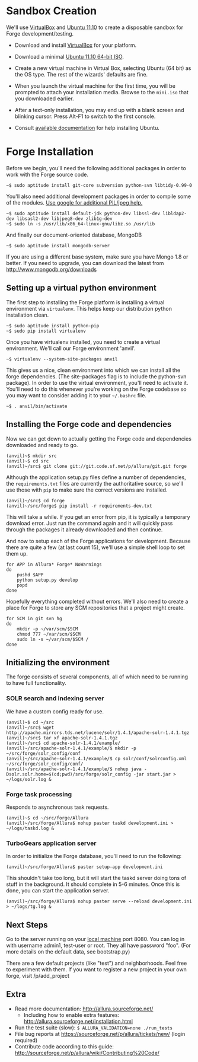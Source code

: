 # Sandbox Creation

We'll use [VirtualBox](http://www.virtualbox.org) and [Ubuntu 11.10](http://ubuntu.com) to create a disposable sandbox for Forge development/testing.

* Download and install [VirtualBox](http://www.virtualbox.org/wiki/Downloads) for your platform.

* Download a minimal [Ubuntu 11.10 64-bit ISO](https://help.ubuntu.com/community/Installation/MinimalCD).

* Create a new virtual machine in Virtual Box, selecting Ubuntu (64 bit) as the OS type.  The rest of the wizards' defaults are fine.

* When you launch the virtual machine for the first time, you will be prompted to attach your installation media.  Browse to the `mini.iso` that you downloaded earlier.

* After a text-only installation, you may end up with a blank screen and blinking cursor.  Press Alt-F1 to switch to the first console.

* Consult [available documentation](https://help.ubuntu.com/) for help installing Ubuntu.


# Forge Installation

Before we begin, you'll need the following additional packages in order to work with the Forge source code.

    ~$ sudo aptitude install git-core subversion python-svn libtidy-0.99-0

You'll also need additional development packages in order to compile some of the modules.  [Use google for additional PIL/jpeg help.](http://www.google.com/search?q=ubuntu+pil+jpeg+virtualenv)

    ~$ sudo aptitude install default-jdk python-dev libssl-dev libldap2-dev libsasl2-dev libjpeg8-dev zlib1g-dev
    ~$ sudo ln -s /usr/lib/x86_64-linux-gnu/libz.so /usr/lib

And finally our document-oriented database, MongoDB

    ~$ sudo aptitude install mongodb-server

If you are using a different base system, make sure you have Mongo 1.8 or better.  If you need to upgrade, you can download the latest from <http://www.mongodb.org/downloads>

## Setting up a virtual python environment

The first step to installing the Forge platform is installing a virtual environment via `virtualenv`.  This helps keep our distribution python installation clean.

    ~$ sudo aptitude install python-pip
    ~$ sudo pip install virtualenv

Once you have virtualenv installed, you need to create a virtual environment.  We'll call our Forge environment 'anvil'.

    ~$ virtualenv --system-site-packages anvil

This gives us a nice, clean environment into which we can install all the forge dependencies.  (The site-packages flag is to include the python-svn package).  In order to use the virtual environment, you'll need to activate it.  You'll need to do this whenever you're working on the Forge codebase so you may want to consider adding it to your `~/.bashrc` file.

    ~$ . anvil/bin/activate

## Installing the Forge code and dependencies

Now we can get down to actually getting the Forge code and dependencies downloaded and ready to go.

    (anvil)~$ mkdir src
    (anvil)~$ cd src
    (anvil)~/src$ git clone git://git.code.sf.net/p/allura/git.git forge

Although the application setup.py files define a number of dependencies, the `requirements.txt` files are currently the authoritative source, so we'll use those with `pip` to make sure the correct versions are installed.

    (anvil)~/src$ cd forge
    (anvil)~/src/forge$ pip install -r requirements-dev.txt

This will take a while.  If you get an error from pip, it is typically a temporary download error.  Just run the command again and it will quickly pass through the packages it already downloaded and then continue.

And now to setup each of the Forge applications for development.  Because there are quite a few (at last count 15), we'll use a simple shell loop to set them up.

    for APP in Allura* Forge* NoWarnings
    do
        pushd $APP
        python setup.py develop
        popd
    done

Hopefully everything completed without errors.  We'll also need to create a place for Forge to store any SCM repositories that a project might create.

    for SCM in git svn hg
    do
        mkdir -p ~/var/scm/$SCM
        chmod 777 ~/var/scm/$SCM
        sudo ln -s ~/var/scm/$SCM /
    done


## Initializing the environment

The forge consists of several components, all of which need to be running to have full functionality.

### SOLR search and indexing server

We have a custom config ready for use.

    (anvil)~$ cd ~/src
    (anvil)~/src$ wget http://apache.mirrors.tds.net/lucene/solr/1.4.1/apache-solr-1.4.1.tgz
    (anvil)~/src$ tar xf apache-solr-1.4.1.tgz
    (anvil)~/src$ cd apache-solr-1.4.1/example/
    (anvil)~/src/apache-solr-1.4.1/example/$ mkdir -p ~/src/forge/solr_config/conf
    (anvil)~/src/apache-solr-1.4.1/example/$ cp solr/conf/solrconfig.xml ~/src/forge/solr_config/conf/
    (anvil)~/src/apache-solr-1.4.1/example/$ nohup java -Dsolr.solr.home=$(cd;pwd)/src/forge/solr_config -jar start.jar > ~/logs/solr.log &


### Forge task processing

Responds to asynchronous task requests.

    (anvil)~$ cd ~/src/forge/Allura
    (anvil)~/src/forge/Allura$ nohup paster taskd development.ini > ~/logs/taskd.log &

### TurboGears application server

In order to initialize the Forge database, you'll need to run the following:

    (anvil)~/src/forge/Allura$ paster setup-app development.ini

This shouldn't take too long, but it will start the taskd server doing tons of stuff in the background.  It should complete in 5-6 minutes.  Once this is done, you can start the application server.

    (anvil)~/src/forge/Allura$ nohup paster serve --reload development.ini > ~/logs/tg.log &

## Next Steps

Go to the server running on your [local machine](http://localhost:8080/) port 8080.
You can log in with username admin1, test-user or root.  They all have password "foo".  (For more details
on the default data, see bootstrap.py)

There are a few default projects (like "test") and neighborhoods.  Feel free to experiment with them.  If you want to
register a new project in your own forge, visit /p/add_project

## Extra

* Read more documentation: http://allura.sourceforge.net/
    * Including how to enable extra features: http://allura.sourceforge.net/installation.html
* Run the test suite (slow): `$ ALLURA_VALIDATION=none ./run_tests`
* File bug reports at <https://sourceforge.net/p/allura/tickets/new/> (login required)
* Contribute code according to this guide: <http://sourceforge.net/p/allura/wiki/Contributing%20Code/>
